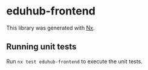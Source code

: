 # eduhub-frontend

This library was generated with [Nx](https://nx.dev).

## Running unit tests

Run `nx test eduhub-frontend` to execute the unit tests.
